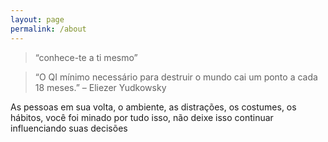```yaml
---
layout: page
permalink: /about
---
```


>“conhece-te a ti mesmo”

>“O QI mínimo necessário para destruir o mundo cai um ponto a cada 18 meses.”
– Eliezer Yudkowsky

As pessoas em sua volta, o ambiente, as distrações, os costumes, os hábitos, você foi minado por tudo isso, não deixe isso continuar influenciando suas decisões  